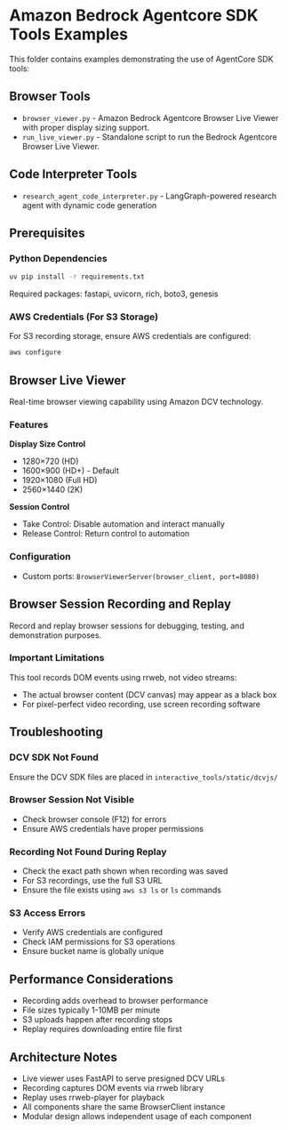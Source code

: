 # Amazon Bedrock Agentcore SDK Tools Examples

This folder contains examples demonstrating the use of AgentCore SDK tools:

## Browser Tools

* `browser_viewer.py` - Amazon Bedrock Agentcore Browser Live Viewer with proper display sizing support.
* `run_live_viewer.py` - Standalone script to run the Bedrock Agentcore Browser Live Viewer.

## Code Interpreter Tools

* `research_agent_code_interpreter.py` - LangGraph-powered research agent with dynamic code generation

## Prerequisites

### Python Dependencies
```bash
uv pip install -r requirements.txt
```

Required packages: fastapi, uvicorn, rich, boto3, genesis

### AWS Credentials (For S3 Storage)
For S3 recording storage, ensure AWS credentials are configured:
```bash
aws configure
```

## Browser Live Viewer

Real-time browser viewing capability using Amazon DCV technology.

### Features

**Display Size Control**
- 1280×720 (HD)
- 1600×900 (HD+) - Default
- 1920×1080 (Full HD)
- 2560×1440 (2K)

**Session Control**
- Take Control: Disable automation and interact manually
- Release Control: Return control to automation

### Configuration
- Custom ports: `BrowserViewerServer(browser_client, port=8080)`

## Browser Session Recording and Replay

Record and replay browser sessions for debugging, testing, and demonstration purposes.

### Important Limitations
This tool records DOM events using rrweb, not video streams:
- The actual browser content (DCV canvas) may appear as a black box
- For pixel-perfect video recording, use screen recording software


## Troubleshooting

### DCV SDK Not Found
Ensure the DCV SDK files are placed in `interactive_tools/static/dcvjs/`

### Browser Session Not Visible
- Check browser console (F12) for errors
- Ensure AWS credentials have proper permissions

### Recording Not Found During Replay
- Check the exact path shown when recording was saved
- For S3 recordings, use the full S3 URL
- Ensure the file exists using `aws s3 ls` or `ls` commands

### S3 Access Errors
- Verify AWS credentials are configured
- Check IAM permissions for S3 operations
- Ensure bucket name is globally unique

## Performance Considerations
- Recording adds overhead to browser performance
- File sizes typically 1-10MB per minute
- S3 uploads happen after recording stops
- Replay requires downloading entire file first

## Architecture Notes
- Live viewer uses FastAPI to serve presigned DCV URLs
- Recording captures DOM events via rrweb library
- Replay uses rrweb-player for playback
- All components share the same BrowserClient instance
- Modular design allows independent usage of each component
